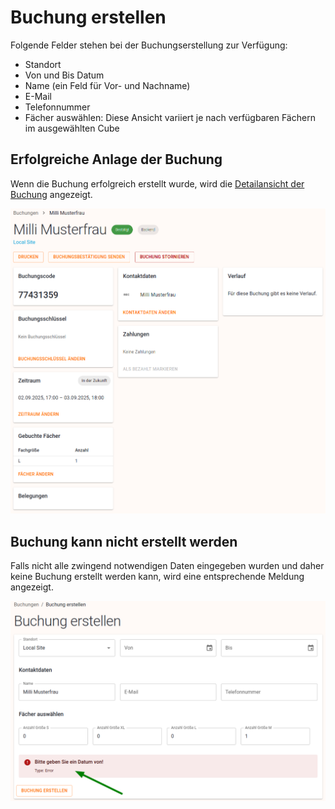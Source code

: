 # Buchung erstellen

<ImageCaption
    src="/buchung-erstellen/grafik.png"
    alt="Buchung erstellen Übersicht"
    caption="Buchung erstellen Übersicht"
/>

Folgende Felder stehen bei der Buchungserstellung zur Verfügung:

- Standort
- Von und Bis Datum
- Name (ein Feld für Vor- und Nachname)
- E-Mail
- Telefonnummer
- Fächer auswählen: Diese Ansicht variiert je nach verfügbaren Fächern im ausgewählten Cube

## Erfolgreiche Anlage der Buchung

Wenn die Buchung erfolgreich erstellt wurde, wird die [Detailansicht der Buchung](buchung%20detail.md) angezeigt.

![Beispiel für Detailansicht der Buchung](assets/buchung%20erstellen/grafik%201.png)

<ImageCaption
    src="/buchung-erstellen/grafik1.png"
    alt="Detailansicht der Buchung"
    caption="Detailansicht der Buchung"
/>

## Buchung kann nicht erstellt werden

Falls nicht alle zwingend notwendigen Daten eingegeben wurden und daher keine Buchung erstellt werden kann, wird eine entsprechende Meldung angezeigt.

![Buchung konnte nicht erstellt werden, weil das Datum fehlt](assets/buchung%20erstellen/grafik%202.png)

<ImageCaption
    src="/buchung-erstellen/grafik2.png"
    alt="Buchung konnte nicht erstellt werden, weil das Datum fehlt"
    caption="Buchung konnte nicht erstellt werden, weil das Datum fehlt"
/>

